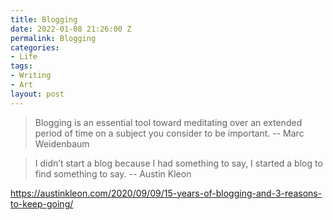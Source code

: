 ```yaml
---
title: Blogging
date: 2022-01-08 21:26:00 Z
permalink: Blogging
categories:
- Life
tags:
- Writing
- Art
layout: post
---
```


> Blogging is an essential tool toward meditating over an extended period of time on a subject you consider to be important.
-- Marc Weidenbaum

> I didn’t start a blog because I had something to say, I started a blog to find something to say.
-- Austin Kleon

https://austinkleon.com/2020/09/09/15-years-of-blogging-and-3-reasons-to-keep-going/
